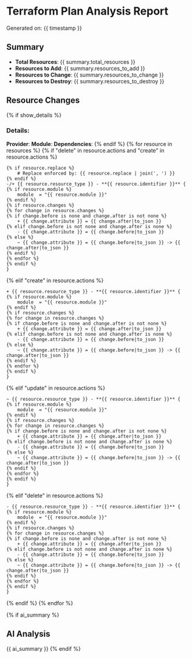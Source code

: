 # Terraform Plan Analysis Report

Generated on: {{ timestamp }}

## Summary
- **Total Resources**: {{ summary.total_resources }}
- **Resources to Add**: {{ summary.resources_to_add }}
- **Resources to Change**: {{ summary.resources_to_change }}
- **Resources to Destroy**: {{ summary.resources_to_destroy }}

## Resource Changes
{% if show_details %}
### Details:
**Provider**:
**Module**:
**Dependencies**:
{% endif %}
{% for resource in resources %}
{% if "delete" in resource.actions and "create" in resource.actions %}
```hcl
{% if resource.replace %}
    # Replace enforced by: {{ resource.replace | join(', ') }}
{% endif %}
-/+ {{ resource.resource_type }} - **{{ resource.identifier }}** {
{% if resource.module %}
    module  = "{{ resource.module }}"
{% endif %}
{% if resource.changes %}
{% for change in resource.changes %}
{% if change.before is none and change.after is not none %}
    + {{ change.attribute }} = {{ change.after|to_json }}
{% elif change.before is not none and change.after is none %}
    - {{ change.attribute }} = {{ change.before|to_json }}
{% else %}
    ~ {{ change.attribute }} = {{ change.before|to_json }} -> {{ change.after|to_json }}
{% endif %}
{% endfor %}
{% endif %}
}
```
{% elif "create" in resource.actions %}
```hcl
+ {{ resource.resource_type }} - **{{ resource.identifier }}** {
{% if resource.module %}
    module  = "{{ resource.module }}"
{% endif %}
{% if resource.changes %}
{% for change in resource.changes %}
{% if change.before is none and change.after is not none %}
    + {{ change.attribute }} = {{ change.after|to_json }}
{% elif change.before is not none and change.after is none %}
    - {{ change.attribute }} = {{ change.before|to_json }}
{% else %}
    ~ {{ change.attribute }} = {{ change.before|to_json }} -> {{ change.after|to_json }}
{% endif %}
{% endfor %}
{% endif %}
}
```
{% elif "update" in resource.actions %}
```hcl
~ {{ resource.resource_type }} - **{{ resource.identifier }}** {
{% if resource.module %}
    module  = "{{ resource.module }}"
{% endif %}
{% if resource.changes %}
{% for change in resource.changes %}
{% if change.before is none and change.after is not none %}
    + {{ change.attribute }} = {{ change.after|to_json }}
{% elif change.before is not none and change.after is none %}
    - {{ change.attribute }} = {{ change.before|to_json }}
{% else %}
    ~ {{ change.attribute }} = {{ change.before|to_json }} -> {{ change.after|to_json }}
{% endif %}
{% endfor %}
{% endif %}
}
```
{% elif "delete" in resource.actions %}
```hcl
- {{ resource.resource_type }} - **{{ resource.identifier }}** {
{% if resource.module %}
    module  = "{{ resource.module }}"
{% endif %}
{% if resource.changes %}
{% for change in resource.changes %}
{% if change.before is none and change.after is not none %}
    + {{ change.attribute }} = {{ change.after|to_json }}
{% elif change.before is not none and change.after is none %}
    - {{ change.attribute }} = {{ change.before|to_json }}
{% else %}
    ~ {{ change.attribute }} = {{ change.before|to_json }} -> {{ change.after|to_json }}
{% endif %}
{% endfor %}
{% endif %}
}
```
{% endif %}
{% endfor %}

{% if ai_summary %}
## AI Analysis

{{ ai_summary }}
{% endif %}

